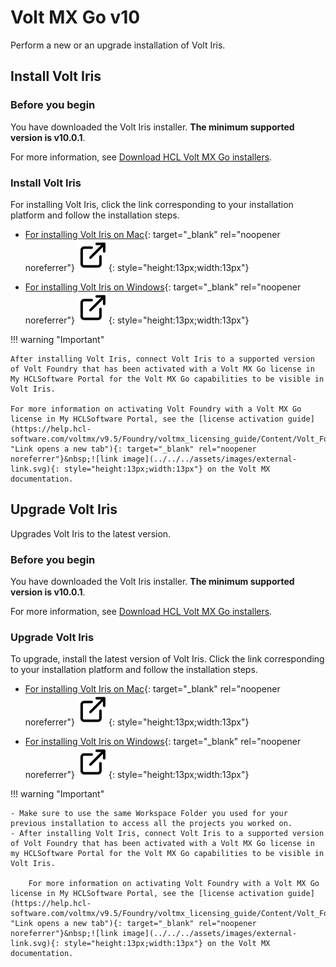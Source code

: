 # Volt MX Go v10

Perform a new or an upgrade installation of Volt Iris.

## Install Volt Iris 

### Before you begin

You have downloaded the Volt Iris installer. **The minimum supported version is v10.0.1**.

For more information, see [Download HCL Volt MX Go installers](../portaldownload.md#for-volt-mx-go-v10).

### Install Volt Iris

For installing Volt Iris, click the link corresponding to your installation platform and follow the installation steps.

- [For installing Volt Iris on Mac](https://help.hcl-software.com/voltmx/v10/Iris/iris_starter_install_mac/Content/Installing%20VoltMX%20Iris.html#installing "Link opens a new tab"){: target="_blank" rel="noopener noreferrer"}&nbsp;![link image](../../../assets/images/external-link.svg){: style="height:13px;width:13px"}

- [For installing Volt Iris on Windows](https://help.hcl-software.com/voltmx/v10/Iris/iris_starter_install_win/Content/Installing%20VoltMX%20Iris.html#installing "Link opens a new tab"){: target="_blank" rel="noopener noreferrer"}&nbsp;![link image](../../../assets/images/external-link.svg){: style="height:13px;width:13px"}

!!! warning "Important"

    After installing Volt Iris, connect Volt Iris to a supported version of Volt Foundry that has been activated with a Volt MX Go license in My HCLSoftware Portal for the Volt MX Go capabilities to be visible in Volt Iris.

    For more information on activating Volt Foundry with a Volt MX Go license in My HCLSoftware Portal, see the [license activation guide](https://help.hcl-software.com/voltmx/v9.5/Foundry/voltmx_licensing_guide/Content/Volt_Foundry_Licensing_Guide.html "Link opens a new tab"){: target="_blank" rel="noopener noreferrer"}&nbsp;![link image](../../../assets/images/external-link.svg){: style="height:13px;width:13px"} on the Volt MX documentation.

## Upgrade Volt Iris 

Upgrades Volt Iris to the latest version.

### Before you begin

You have downloaded the Volt Iris installer. **The minimum supported version is v10.0.1**.

For more information, see [Download HCL Volt MX Go installers](../portaldownload.md#for-volt-mx-go-v10).

### Upgrade Volt Iris

To upgrade, install the latest version of Volt Iris. Click the link corresponding to your installation platform and follow the installation steps.

- [For installing Volt Iris on Mac](https://help.hcl-software.com/voltmx/v10/Iris/iris_starter_install_mac/Content/Installing%20VoltMX%20Iris.html#installing "Link opens a new tab"){: target="_blank" rel="noopener noreferrer"}&nbsp;![link image](../../../assets/images/external-link.svg){: style="height:13px;width:13px"}

- [For installing Volt Iris on Windows](https://help.hcl-software.com/voltmx/v10/Iris/iris_starter_install_win/Content/Installing%20VoltMX%20Iris.html#installing "Link opens a new tab"){: target="_blank" rel="noopener noreferrer"}&nbsp;![link image](../../../assets/images/external-link.svg){: style="height:13px;width:13px"}

!!! warning "Important"

    - Make sure to use the same Workspace Folder you used for your previous installation to access all the projects you worked on.
    - After installing Volt Iris, connect Volt Iris to a supported version of Volt Foundry that has been activated with a Volt MX Go license in my HCLSoftware Portal for the Volt MX Go capabilities to be visible in Volt Iris.

        For more information on activating Volt Foundry with a Volt MX Go license in My HCLSoftware Portal, see the [license activation guide](https://help.hcl-software.com/voltmx/v9.5/Foundry/voltmx_licensing_guide/Content/Volt_Foundry_Licensing_Guide.html "Link opens a new tab"){: target="_blank" rel="noopener noreferrer"}&nbsp;![link image](../../../assets/images/external-link.svg){: style="height:13px;width:13px"} on the Volt MX documentation.  
